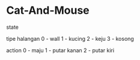 Cat-And-Mouse
=============
state
<array of halangan>

tipe halangan
0 - wall
1 - kucing
2 - keju
3 - kosong

action
0 - maju
1 - putar kanan
2 - putar kiri